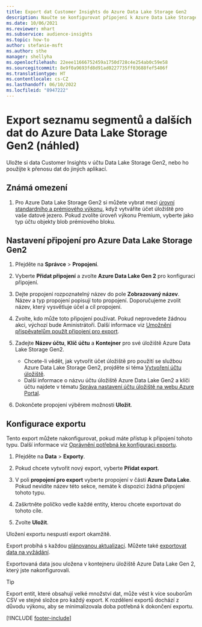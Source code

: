 ```yaml
---
title: Export dat Customer Insights do Azure Data Lake Storage Gen2
description: Naučte se konfigurovat připojení k Azure Data Lake Storage Gen2.
ms.date: 10/06/2021
ms.reviewer: mhart
ms.subservice: audience-insights
ms.topic: how-to
author: stefanie-msft
ms.author: sthe
manager: shellyha
ms.openlocfilehash: 22eee11666752459a1750d728c4e254ab0c59e58
ms.sourcegitcommit: 8e9f0a9693fd8d91ad0227735ff03688fef5406f
ms.translationtype: HT
ms.contentlocale: cs-CZ
ms.lasthandoff: 06/10/2022
ms.locfileid: "8947222"
---
```

# <a name="export-segment-list-and-other-data-to-azure-data-lake-storage-gen2-preview"></a>Export seznamu segmentů a dalších dat do Azure Data Lake Storage Gen2 (náhled)

Uložte si data Customer Insights v účtu Data Lake Storage Gen2, nebo ho použijte k přenosu dat do jiných aplikací.

## <a name="known-limitations"></a>Známá omezení

1. Pro Azure Data Lake Storage Gen2 si můžete vybrat mezi [úrovní standardního a prémiového výkonu](/azure/storage/blobs/create-data-lake-storage-account), když vytváříte účet úložiště pro vaše datové jezero. Pokud zvolíte úroveň výkonu Premium, vyberte jako typ účtu objekty blob prémiového bloku.

## <a name="set-up-the-connection-to-azure-data-lake-storage-gen2"></a>Nastavení připojení pro Azure Data Lake Storage Gen2

1. Přejděte na **Správce** > **Propojení**.

1. Vyberte **Přidat připojení** a zvolte **Azure Data Lake Gen 2** pro konfiguraci připojení.

1. Dejte propojení rozpoznatelný název do pole **Zobrazovaný název**. Název a typ propojení popisují toto propojení. Doporučujeme zvolit název, který vysvětluje účel a cíl propojení.

1. Zvolte, kdo může toto připojení používat. Pokud neprovedete žádnou akci, výchozí bude Aministrátoři. Další informace viz [Umožnění přispěvatelům použít připojení pro export](connections.md#allow-contributors-to-use-a-connection-for-exports).

1. Zadejte **Název účtu**, **Klíč účtu** a **Kontejner** pro své úložiště Azure Data Lake Storage Gen2.
    - Chcete-li vědět, jak vytvořit účet úložiště pro použití se službou Azure Data Lake Storage Gen2, projděte si téma [Vytvoření účtu úložiště](/azure/storage/blobs/create-data-lake-storage-account). 
    - Další informace o názvu účtu úložiště Azure Data Lake Gen2 a klíči účtu najdete v tématu [Správa nastavení účtu úložiště na webu Azure Portal](/azure/storage/common/storage-account-manage).

1. Dokončete propojení výběrem možnosti **Uložit**.

## <a name="configure-an-export"></a>Konfigurace exportu

Tento export můžete nakonfigurovat, pokud máte přístup k připojení tohoto typu. Další informace viz [Oprávnění potřebná ke konfiguraci exportu](export-destinations.md#set-up-a-new-export).

1. Přejděte na **Data** > **Exporty**.

1. Pokud chcete vytvořit nový export, vyberte **Přidat export**.

1. V poli **propojení pro export** vyberte propojení v části **Azure Data Lake**. Pokud nevidíte název této sekce, nemáte k dispozici žádná připojení tohoto typu.

1. Zaškrtněte políčko vedle každé entity, kterou chcete exportovat do tohoto cíle.

1. Zvolte **Uložit**.

Uložení exportu nespustí export okamžitě.

Export probíhá s každou [plánovanou aktualizací](system.md#schedule-tab).
Můžete také [exportovat data na vyžádání](export-destinations.md#run-exports-on-demand).

Exportovaná data jsou uložena v kontejneru úložiště Azure Data Lake Gen 2, který jste nakonfigurovali.

> [!TIP]
> Export entit, které obsahují velké množství dat, může vést k více souborům CSV ve stejné složce pro každý export. K rozdělení exportů dochází z důvodu výkonu, aby se minimalizovala doba potřebná k dokončení exportu.

[!INCLUDE [footer-include](includes/footer-banner.md)]
